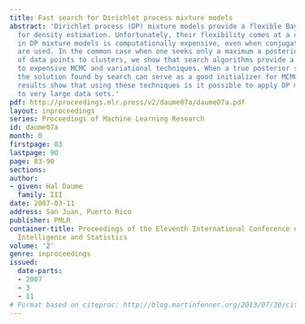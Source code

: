 ```yaml
---
title: Fast search for Dirichlet process mixture models
abstract: 'Dirichlet process (DP) mixture models provide a flexible Bayesian framework
  for density estimation. Unfortunately, their flexibility comes at a cost: inference
  in DP mixture models is computationally expensive, even when conjugate distributions
  are used. In the common case when one seeks only a maximum a posteriori assignment
  of data points to clusters, we show that search algorithms provide a practical alternative
  to expensive MCMC and variational techniques. When a true posterior sample is desired,
  the solution found by search can serve as a good initializer for MCMC. Experimental
  results show that using these techniques is it possible to apply DP mixture models
  to very large data sets.'
pdf: http://proceedings.mlr.press/v2/daume07a/daume07a.pdf
layout: inproceedings
series: Proceedings of Machine Learning Research
id: daume07a
month: 0
firstpage: 83
lastpage: 90
page: 83-90
sections: 
author:
- given: Hal Daume
  family: III
date: 2007-03-11
address: San Juan, Puerto Rico
publisher: PMLR
container-title: Proceedings of the Eleventh International Conference on Artificial
  Intelligence and Statistics
volume: '2'
genre: inproceedings
issued:
  date-parts:
  - 2007
  - 3
  - 11
# Format based on citeproc: http://blog.martinfenner.org/2013/07/30/citeproc-yaml-for-bibliographies/
---
```

